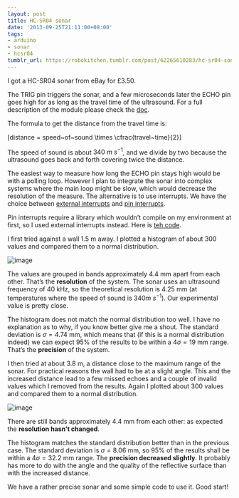 ```yaml
---
layout: post
title: HC-SR04 sonar
date: '2013-09-25T21:11:00+08:00'
tags:
- arduino
- sonar
- hcsr04
tumblr_url: https://robokitchen.tumblr.com/post/62265610283/hc-sr04-sonar
---
```

I got a HC-SR04 sonar from eBay for £3.50.  
  
The TRIG pin triggers the sonar, and a few microseconds later the ECHO pin goes high for as long as the travel time of the ultrasound. For a full description of the module please check the [doc](http://elecfreaks.com/store/download/HC-SR04.pdf).

The formula to get the distance from the travel time is:

\[distance = speed~of~sound \times \cfrac{travel~time}{2}\]

The speed of sound is about $340~m~s^{-1}$, and we divide by two because the ultrasound goes back and forth covering twice the distance.

The easiest way to measure how long the ECHO pin stays high would be with a polling loop. However I plan to integrate the sonar into complex systems where the main loop might be slow, which would decrease the resolution of the measure. The alternative is to use interrupts. We have the choice between [external interrupts](http://arduino.cc/en/Reference/attachInterrupt)&nbsp;and [pin interrupts](http://playground.arduino.cc/Main/PinChangeInt).

Pin interrupts require a library which wouldn’t compile on my environment at first, so I used external interrupts instead. Here is [teh code](https://github.com/marcv81/robokitchen/blob/master/sketches/SonarTest/SonarTest.ino).

I first tried against a wall 1.5 m away. I plotted a histogram of about 300 values and compared them to a normal distribution.

![image](https://64.media.tumblr.com/80185915dc2b30850d430bb8f006e664/tumblr_inline_mtpfo4xzNj1snd83q.jpg)

The values are grouped in bands approximately 4.4 mm apart from each other. That’s the **resolution** of the system. The sonar uses an ultrasound frequency of 40 kHz, so the theoretical resolution is 4.25 mm (at temperatures where the speed of sound is $340 m~s^{-1}$). Our experimental value is pretty close.

The histogram does not match the normal distribution too well. I have no explanation as to why, if you know better give me a shout. The standard deviation is $\sigma = 4.74$ mm, which means that (if this is a normal distribution indeed) we can expect 95% of the results to be within a $4\sigma = 19$ mm range. That’s the **precision** of the system.

I then tried at about 3.8 m, a distance close to the maximum range of the sonar. For practical reasons the wall had to be at a slight angle. This and the increased distance lead to a few missed echoes and a couple of invalid values which I removed from the results. Again I plotted about 300 values and compared them to a normal distribution.

![image](https://64.media.tumblr.com/b6eb90595567ace70a19e2870adb9a3a/tumblr_inline_mtpk72Obj61snd83q.jpg)

There are still bands approximately 4.4 mm from each other: as expected the **resolution hasn’t changed**.

The histogram matches the standard distribution better than in the previous case. The standard deviation is $\sigma = 8.06$ mm, so 95% of the results shall be within a $4\sigma = 32.2$ mm range. The **precision decreased slightly**. It probably has more to do with the angle and the quality of the reflective surface than with the increased distance.

We have a rather precise sonar and some simple code to use it. Good start!

